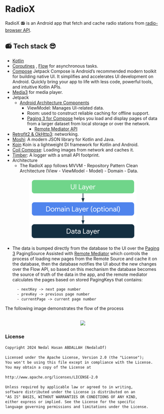 # RadioX

RadioX 📻 is an Android app that fetch and cache radio stations from [radio-browser API](https://de1.api.radio-browser.info/).

## 📻 Tech stack 😎
- [Kotlin](https://kotlinlang.org/)
- [Coroutines](https://github.com/Kotlin/kotlinx.coroutines) , [Flow](https://kotlin.github.io/kotlinx.coroutines/kotlinx-coroutines-core/kotlinx.coroutines.flow/) for asynchronous tasks.
- [Compose](https://developer.android.com/compose) Jetpack Compose is Android’s recommended modern toolkit for building native UI. It simplifies and accelerates UI development on Android. Quickly bring your app to life with less code, powerful tools, and intuitive Kotlin APIs.
- [Media3](https://developer.android.com/media/media3) for media player.
- Jetpack
    - [Android Architecture Components](https://developer.android.com/topic/libraries/architecture)
        - ViewModel: Manages UI-related data.
        - Room: used to construct reliable caching for offline support.
        - [Paging 3 for Compose](https://developer.android.com/topic/libraries/architecture/paging/v3-overview)
          helps you load and display pages of data from a larger dataset from local storage or over
          the network.
            - [Remote Mediator API](https://developer.android.com/reference/kotlin/androidx/paging/RemoteMediator)
- [Retrofit2 & OkHttp3](https://github.com/square/retrofit): networking.
- [Moshi](https://github.com/square/moshi/): A modern JSON library for Kotlin and Java.
- [Koin](https://insert-koin.io/docs/quickstart/android/) Koin is a lightweight DI framework for Kotlin and Android.
- [Coil Compose](https://github.com/coil-kt/coil): Loading images from network and caches it.
- [Timber](https://github.com/JakeWharton/timber): A logger with a small API footprint.
- Architecture
    - The RadioX app follows MVVM - Repository Pattern Clean Architecture (View - ViewModel - Model) - Domain - Data.

<p align="center">
    <img src="https://github.com/nedaluof/Quotes/blob/master/screen_shots/mad_arch_overview.png?raw=true" width="350">
</p>

- The data is bumped directly from the database to the UI over
  the [Paging 3](https://developer.android.com/topic/libraries/architecture/paging/v3-overview)
  PagingSource Assisted
  with [Remote Mediator](https://developer.android.com/reference/kotlin/androidx/paging/RemoteMediator)
  which controls the process of loading new pages from the Remote Source
  and cache it on the database, then the database notifies the UI about the new changes over the Flow API, so based on this mechanism the database becomes the source of truth of the data in the app, and the remote mediator calculates the pages based on stored PagingKeys
  that contains:

        - nextKey -> next page number
        - prevKey -> previous page number
        - currentPage -> current page number


The following image demonstrates the flow of the process


<p align="center">
  <br/>
    <img src="https://developer.android.com/static/topic/libraries/architecture/images/paging3-layered-architecture.svg" width="800">
</p>


### License

```
Copyright 2024 Nedal Hasan ABDALLAH (NedaluOf)

Licensed under the Apache License, Version 2.0 (the "License");
You won't be using this file except in compliance with the License.
You may obtain a copy of the License at

http://www.apache.org/licenses/LICENSE-2.0

Unless required by applicable law or agreed to in writing,
software distributed under the License is distributed on an 
"AS IS" BASIS, WITHOUT WARRANTIES OR CONDITIONS OF ANY KIND,
either express or implied. See the License for the specific 
language governing permissions and limitations under the License.

```
